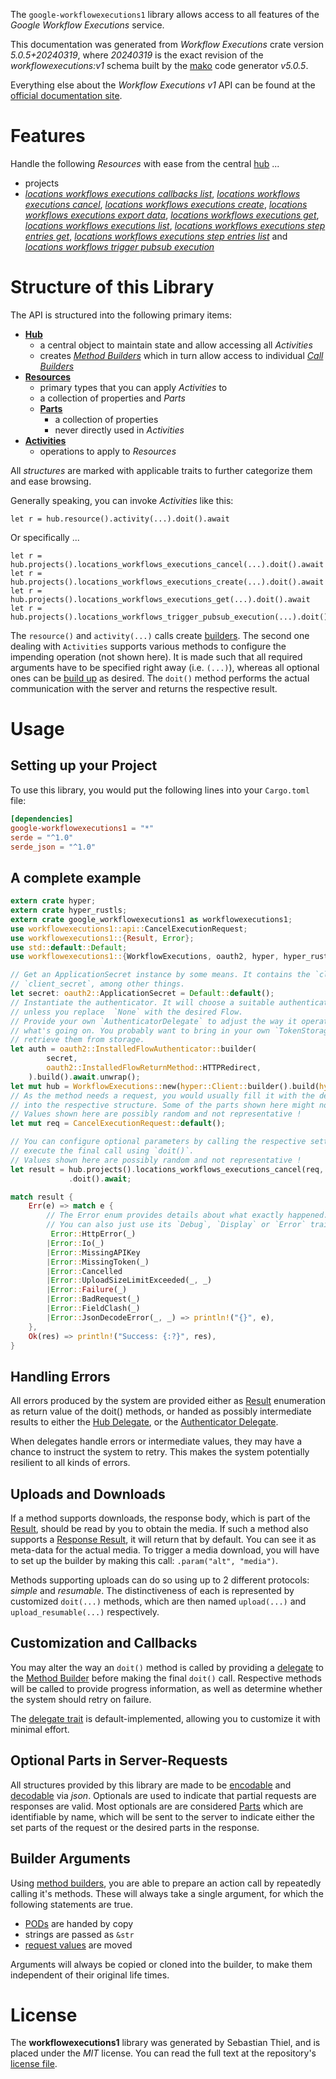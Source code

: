 <!---
DO NOT EDIT !
This file was generated automatically from 'src/generator/templates/api/README.md.mako'
DO NOT EDIT !
-->
The `google-workflowexecutions1` library allows access to all features of the *Google Workflow Executions* service.

This documentation was generated from *Workflow Executions* crate version *5.0.5+20240319*, where *20240319* is the exact revision of the *workflowexecutions:v1* schema built by the [mako](http://www.makotemplates.org/) code generator *v5.0.5*.

Everything else about the *Workflow Executions* *v1* API can be found at the
[official documentation site](https://cloud.google.com/workflows).
# Features

Handle the following *Resources* with ease from the central [hub](https://docs.rs/google-workflowexecutions1/5.0.5+20240319/google_workflowexecutions1/WorkflowExecutions) ... 

* projects
 * [*locations workflows executions callbacks list*](https://docs.rs/google-workflowexecutions1/5.0.5+20240319/google_workflowexecutions1/api::ProjectLocationWorkflowExecutionCallbackListCall), [*locations workflows executions cancel*](https://docs.rs/google-workflowexecutions1/5.0.5+20240319/google_workflowexecutions1/api::ProjectLocationWorkflowExecutionCancelCall), [*locations workflows executions create*](https://docs.rs/google-workflowexecutions1/5.0.5+20240319/google_workflowexecutions1/api::ProjectLocationWorkflowExecutionCreateCall), [*locations workflows executions export data*](https://docs.rs/google-workflowexecutions1/5.0.5+20240319/google_workflowexecutions1/api::ProjectLocationWorkflowExecutionExportDataCall), [*locations workflows executions get*](https://docs.rs/google-workflowexecutions1/5.0.5+20240319/google_workflowexecutions1/api::ProjectLocationWorkflowExecutionGetCall), [*locations workflows executions list*](https://docs.rs/google-workflowexecutions1/5.0.5+20240319/google_workflowexecutions1/api::ProjectLocationWorkflowExecutionListCall), [*locations workflows executions step entries get*](https://docs.rs/google-workflowexecutions1/5.0.5+20240319/google_workflowexecutions1/api::ProjectLocationWorkflowExecutionStepEntryGetCall), [*locations workflows executions step entries list*](https://docs.rs/google-workflowexecutions1/5.0.5+20240319/google_workflowexecutions1/api::ProjectLocationWorkflowExecutionStepEntryListCall) and [*locations workflows trigger pubsub execution*](https://docs.rs/google-workflowexecutions1/5.0.5+20240319/google_workflowexecutions1/api::ProjectLocationWorkflowTriggerPubsubExecutionCall)




# Structure of this Library

The API is structured into the following primary items:

* **[Hub](https://docs.rs/google-workflowexecutions1/5.0.5+20240319/google_workflowexecutions1/WorkflowExecutions)**
    * a central object to maintain state and allow accessing all *Activities*
    * creates [*Method Builders*](https://docs.rs/google-workflowexecutions1/5.0.5+20240319/google_workflowexecutions1/client::MethodsBuilder) which in turn
      allow access to individual [*Call Builders*](https://docs.rs/google-workflowexecutions1/5.0.5+20240319/google_workflowexecutions1/client::CallBuilder)
* **[Resources](https://docs.rs/google-workflowexecutions1/5.0.5+20240319/google_workflowexecutions1/client::Resource)**
    * primary types that you can apply *Activities* to
    * a collection of properties and *Parts*
    * **[Parts](https://docs.rs/google-workflowexecutions1/5.0.5+20240319/google_workflowexecutions1/client::Part)**
        * a collection of properties
        * never directly used in *Activities*
* **[Activities](https://docs.rs/google-workflowexecutions1/5.0.5+20240319/google_workflowexecutions1/client::CallBuilder)**
    * operations to apply to *Resources*

All *structures* are marked with applicable traits to further categorize them and ease browsing.

Generally speaking, you can invoke *Activities* like this:

```Rust,ignore
let r = hub.resource().activity(...).doit().await
```

Or specifically ...

```ignore
let r = hub.projects().locations_workflows_executions_cancel(...).doit().await
let r = hub.projects().locations_workflows_executions_create(...).doit().await
let r = hub.projects().locations_workflows_executions_get(...).doit().await
let r = hub.projects().locations_workflows_trigger_pubsub_execution(...).doit().await
```

The `resource()` and `activity(...)` calls create [builders][builder-pattern]. The second one dealing with `Activities` 
supports various methods to configure the impending operation (not shown here). It is made such that all required arguments have to be 
specified right away (i.e. `(...)`), whereas all optional ones can be [build up][builder-pattern] as desired.
The `doit()` method performs the actual communication with the server and returns the respective result.

# Usage

## Setting up your Project

To use this library, you would put the following lines into your `Cargo.toml` file:

```toml
[dependencies]
google-workflowexecutions1 = "*"
serde = "^1.0"
serde_json = "^1.0"
```

## A complete example

```Rust
extern crate hyper;
extern crate hyper_rustls;
extern crate google_workflowexecutions1 as workflowexecutions1;
use workflowexecutions1::api::CancelExecutionRequest;
use workflowexecutions1::{Result, Error};
use std::default::Default;
use workflowexecutions1::{WorkflowExecutions, oauth2, hyper, hyper_rustls, chrono, FieldMask};

// Get an ApplicationSecret instance by some means. It contains the `client_id` and 
// `client_secret`, among other things.
let secret: oauth2::ApplicationSecret = Default::default();
// Instantiate the authenticator. It will choose a suitable authentication flow for you, 
// unless you replace  `None` with the desired Flow.
// Provide your own `AuthenticatorDelegate` to adjust the way it operates and get feedback about 
// what's going on. You probably want to bring in your own `TokenStorage` to persist tokens and
// retrieve them from storage.
let auth = oauth2::InstalledFlowAuthenticator::builder(
        secret,
        oauth2::InstalledFlowReturnMethod::HTTPRedirect,
    ).build().await.unwrap();
let mut hub = WorkflowExecutions::new(hyper::Client::builder().build(hyper_rustls::HttpsConnectorBuilder::new().with_native_roots().unwrap().https_or_http().enable_http1().build()), auth);
// As the method needs a request, you would usually fill it with the desired information
// into the respective structure. Some of the parts shown here might not be applicable !
// Values shown here are possibly random and not representative !
let mut req = CancelExecutionRequest::default();

// You can configure optional parameters by calling the respective setters at will, and
// execute the final call using `doit()`.
// Values shown here are possibly random and not representative !
let result = hub.projects().locations_workflows_executions_cancel(req, "name")
             .doit().await;

match result {
    Err(e) => match e {
        // The Error enum provides details about what exactly happened.
        // You can also just use its `Debug`, `Display` or `Error` traits
         Error::HttpError(_)
        |Error::Io(_)
        |Error::MissingAPIKey
        |Error::MissingToken(_)
        |Error::Cancelled
        |Error::UploadSizeLimitExceeded(_, _)
        |Error::Failure(_)
        |Error::BadRequest(_)
        |Error::FieldClash(_)
        |Error::JsonDecodeError(_, _) => println!("{}", e),
    },
    Ok(res) => println!("Success: {:?}", res),
}

```
## Handling Errors

All errors produced by the system are provided either as [Result](https://docs.rs/google-workflowexecutions1/5.0.5+20240319/google_workflowexecutions1/client::Result) enumeration as return value of
the doit() methods, or handed as possibly intermediate results to either the 
[Hub Delegate](https://docs.rs/google-workflowexecutions1/5.0.5+20240319/google_workflowexecutions1/client::Delegate), or the [Authenticator Delegate](https://docs.rs/yup-oauth2/*/yup_oauth2/trait.AuthenticatorDelegate.html).

When delegates handle errors or intermediate values, they may have a chance to instruct the system to retry. This 
makes the system potentially resilient to all kinds of errors.

## Uploads and Downloads
If a method supports downloads, the response body, which is part of the [Result](https://docs.rs/google-workflowexecutions1/5.0.5+20240319/google_workflowexecutions1/client::Result), should be
read by you to obtain the media.
If such a method also supports a [Response Result](https://docs.rs/google-workflowexecutions1/5.0.5+20240319/google_workflowexecutions1/client::ResponseResult), it will return that by default.
You can see it as meta-data for the actual media. To trigger a media download, you will have to set up the builder by making
this call: `.param("alt", "media")`.

Methods supporting uploads can do so using up to 2 different protocols: 
*simple* and *resumable*. The distinctiveness of each is represented by customized 
`doit(...)` methods, which are then named `upload(...)` and `upload_resumable(...)` respectively.

## Customization and Callbacks

You may alter the way an `doit()` method is called by providing a [delegate](https://docs.rs/google-workflowexecutions1/5.0.5+20240319/google_workflowexecutions1/client::Delegate) to the 
[Method Builder](https://docs.rs/google-workflowexecutions1/5.0.5+20240319/google_workflowexecutions1/client::CallBuilder) before making the final `doit()` call. 
Respective methods will be called to provide progress information, as well as determine whether the system should 
retry on failure.

The [delegate trait](https://docs.rs/google-workflowexecutions1/5.0.5+20240319/google_workflowexecutions1/client::Delegate) is default-implemented, allowing you to customize it with minimal effort.

## Optional Parts in Server-Requests

All structures provided by this library are made to be [encodable](https://docs.rs/google-workflowexecutions1/5.0.5+20240319/google_workflowexecutions1/client::RequestValue) and 
[decodable](https://docs.rs/google-workflowexecutions1/5.0.5+20240319/google_workflowexecutions1/client::ResponseResult) via *json*. Optionals are used to indicate that partial requests are responses 
are valid.
Most optionals are are considered [Parts](https://docs.rs/google-workflowexecutions1/5.0.5+20240319/google_workflowexecutions1/client::Part) which are identifiable by name, which will be sent to 
the server to indicate either the set parts of the request or the desired parts in the response.

## Builder Arguments

Using [method builders](https://docs.rs/google-workflowexecutions1/5.0.5+20240319/google_workflowexecutions1/client::CallBuilder), you are able to prepare an action call by repeatedly calling it's methods.
These will always take a single argument, for which the following statements are true.

* [PODs][wiki-pod] are handed by copy
* strings are passed as `&str`
* [request values](https://docs.rs/google-workflowexecutions1/5.0.5+20240319/google_workflowexecutions1/client::RequestValue) are moved

Arguments will always be copied or cloned into the builder, to make them independent of their original life times.

[wiki-pod]: http://en.wikipedia.org/wiki/Plain_old_data_structure
[builder-pattern]: http://en.wikipedia.org/wiki/Builder_pattern
[google-go-api]: https://github.com/google/google-api-go-client

# License
The **workflowexecutions1** library was generated by Sebastian Thiel, and is placed 
under the *MIT* license.
You can read the full text at the repository's [license file][repo-license].

[repo-license]: https://github.com/Byron/google-apis-rsblob/main/LICENSE.md

